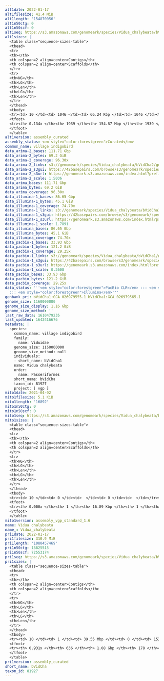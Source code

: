 ```yaml
---
alt1date: 2022-01-17
alt1filesize: 41.4 MiB
alt1length: '154870056'
alt1n50ctg: 0
alt1n50scf: 0
alt1seq: https://s3.amazonaws.com/genomeark/species/Vidua_chalybeata/bVidCha1/assembly_curated/bVidCha1.alt.cur.20220117.fasta.gz
alt1sizes: |
  <table class="sequence-sizes-table">
  <thead>
  <tr>
  <th></th>
  <th colspan=2 align=center>Contigs</th>
  <th colspan=2 align=center>Scaffolds</th>
  </tr>
  <tr>
  <th>NG</th>
  <th>LG</th>
  <th>Len</th>
  <th>LG</th>
  <th>Len</th>
  </tr>
  </thead>
  <tbody>
  <tr><td> 10 </td><td> 1046 </td><td> 66.24 Kbp </td><td> 1046 </td><td> 66.24 Kbp </td></tr><tr><td> 20 </td><td> 0 </td><td>  </td><td> 0 </td><td>  </td></tr><tr><td> 30 </td><td> 0 </td><td>  </td><td> 0 </td><td>  </td></tr><tr><td> 40 </td><td> 0 </td><td>  </td><td> 0 </td><td>  </td></tr><tr style="background-color:#cccccc;"><td> 50 </td><td> 0 </td><td>  </td><td> 0 </td><td>  </td></tr><tr><td> 60 </td><td> 0 </td><td>  </td><td> 0 </td><td>  </td></tr><tr><td> 70 </td><td> 0 </td><td>  </td><td> 0 </td><td>  </td></tr><tr><td> 80 </td><td> 0 </td><td>  </td><td> 0 </td><td>  </td></tr><tr><td> 90 </td><td> 0 </td><td>  </td><td> 0 </td><td>  </td></tr><tr><td> 100 </td><td> 0 </td><td>  </td><td> 0 </td><td>  </td></tr></tbody>
  <tfoot>
  <tr><th> 0.134x </th><th> 1939 </th><th> 154.87 Mbp </th><th> 1939 </th><th> 154.87 Mbp </th></tr>
  </tfoot>
  </table>
alt1version: assembly_curated
assembly_status: <em style="color:forestgreen">Curated</em>
common_name: village indigobird
data_arima-2_bases: 111.71 Gbp
data_arima-2_bytes: 69.2 GiB
data_arima-2_coverage: 96.30x
data_arima-2_links: s3://genomeark/species/Vidua_chalybeata/bVidCha2/genomic_data/arima/<br>
data_arima-2_s3gui: https://42basepairs.com/browse/s3/genomeark/species/Vidua_chalybeata/bVidCha2/genomic_data/arima/
data_arima-2_s3url: https://genomeark.s3.amazonaws.com/index.html?prefix=species/Vidua_chalybeata/bVidCha2/genomic_data/arima/
data_arima-2_scale: 1.5036
data_arima_bases: 111.71 Gbp
data_arima_bytes: 69.2 GiB
data_arima_coverage: 96.30x
data_illumina-1_bases: 86.65 Gbp
data_illumina-1_bytes: 45.1 GiB
data_illumina-1_coverage: 74.70x
data_illumina-1_links: s3://genomeark/species/Vidua_chalybeata/bVidCha1/genomic_data/illumina/<br>
data_illumina-1_s3gui: https://42basepairs.com/browse/s3/genomeark/species/Vidua_chalybeata/bVidCha1/genomic_data/illumina/
data_illumina-1_s3url: https://genomeark.s3.amazonaws.com/index.html?prefix=species/Vidua_chalybeata/bVidCha1/genomic_data/illumina/
data_illumina-1_scale: 1.7891
data_illumina_bases: 86.65 Gbp
data_illumina_bytes: 45.1 GiB
data_illumina_coverage: 74.70x
data_pacbio-1_bases: 33.93 Gbp
data_pacbio-1_bytes: 121.2 GiB
data_pacbio-1_coverage: 29.25x
data_pacbio-1_links: s3://genomeark/species/Vidua_chalybeata/bVidCha1/genomic_data/pacbio/<br>
data_pacbio-1_s3gui: https://42basepairs.com/browse/s3/genomeark/species/Vidua_chalybeata/bVidCha1/genomic_data/pacbio/
data_pacbio-1_s3url: https://genomeark.s3.amazonaws.com/index.html?prefix=species/Vidua_chalybeata/bVidCha1/genomic_data/pacbio/
data_pacbio-1_scale: 0.2608
data_pacbio_bases: 33.93 Gbp
data_pacbio_bytes: 121.2 GiB
data_pacbio_coverage: 29.25x
data_status: '''<em style="color:forestgreen">PacBio CLR</em> ::: <em style="color:forestgreen">Arima</em>
  ::: <em style="color:forestgreen">Illumina</em>'''
genbank_pri: bVidCha1:GCA_026979555.1 bVidCha1:GCA_026979565.1
genome_size: 1160000000
genome_size_display: 1.16 Gbp
genome_size_method: ''
last_raw_data: 1610479235
last_updated: 1642416676
metadata: |
  species:
    common_name: village indigobird
    family:
      name: Viduidae
    genome_size: 1160000000
    genome_size_method: null
    individuals:
    - short_name: bVidCha1
    name: Vidua chalybeata
    order:
      name: Passeriformes
    short_name: bVidCha
    taxon_id: 81927
    project: [ vgp ]
mito1date: 2021-04-02
mito1filesize: 5.1 KiB
mito1length: '16892'
mito1n50ctg: 0
mito1n50scf: 0
mito1seq: https://s3.amazonaws.com/genomeark/species/Vidua_chalybeata/bVidCha1/assembly_vgp_standard_1.6/bVidCha1.MT.20210402.fasta.gz
mito1sizes: |
  <table class="sequence-sizes-table">
  <thead>
  <tr>
  <th></th>
  <th colspan=2 align=center>Contigs</th>
  <th colspan=2 align=center>Scaffolds</th>
  </tr>
  <tr>
  <th>NG</th>
  <th>LG</th>
  <th>Len</th>
  <th>LG</th>
  <th>Len</th>
  </tr>
  </thead>
  <tbody>
  <tr><td> 10 </td><td> 0 </td><td>  </td><td> 0 </td><td>  </td></tr><tr><td> 20 </td><td> 0 </td><td>  </td><td> 0 </td><td>  </td></tr><tr><td> 30 </td><td> 0 </td><td>  </td><td> 0 </td><td>  </td></tr><tr><td> 40 </td><td> 0 </td><td>  </td><td> 0 </td><td>  </td></tr><tr style="background-color:#cccccc;"><td> 50 </td><td> 0 </td><td style="background-color:#ff8888;">  </td><td> 0 </td><td style="background-color:#ff8888;">  </td></tr><tr><td> 60 </td><td> 0 </td><td>  </td><td> 0 </td><td>  </td></tr><tr><td> 70 </td><td> 0 </td><td>  </td><td> 0 </td><td>  </td></tr><tr><td> 80 </td><td> 0 </td><td>  </td><td> 0 </td><td>  </td></tr><tr><td> 90 </td><td> 0 </td><td>  </td><td> 0 </td><td>  </td></tr><tr><td> 100 </td><td> 0 </td><td>  </td><td> 0 </td><td>  </td></tr></tbody>
  <tfoot>
  <tr><th> 0.000x </th><th> 1 </th><th> 16.89 Kbp </th><th> 1 </th><th> 16.89 Kbp </th></tr>
  </tfoot>
  </table>
mito1version: assembly_vgp_standard_1.6
name: Vidua chalybeata
name_: Vidua_chalybeata
pri1date: 2022-01-17
pri1filesize: 310.9 MiB
pri1length: '1080457469'
pri1n50ctg: 13825515
pri1n50scf: 72553174
pri1seq: https://s3.amazonaws.com/genomeark/species/Vidua_chalybeata/bVidCha1/assembly_curated/bVidCha1.pri.cur.20220117.fasta.gz
pri1sizes: |
  <table class="sequence-sizes-table">
  <thead>
  <tr>
  <th></th>
  <th colspan=2 align=center>Contigs</th>
  <th colspan=2 align=center>Scaffolds</th>
  </tr>
  <tr>
  <th>NG</th>
  <th>LG</th>
  <th>Len</th>
  <th>LG</th>
  <th>Len</th>
  </tr>
  </thead>
  <tbody>
  <tr><td> 10 </td><td> 1 </td><td> 39.55 Mbp </td><td> 0 </td><td> 153.57 Mbp </td></tr><tr><td> 20 </td><td> 4 </td><td> 31.97 Mbp </td><td> 1 </td><td> 116.63 Mbp </td></tr><tr><td> 30 </td><td> 9 </td><td> 21.93 Mbp </td><td> 2 </td><td> 113.81 Mbp </td></tr><tr><td> 40 </td><td> 16 </td><td> 16.75 Mbp </td><td> 4 </td><td> 73.12 Mbp </td></tr><tr style="background-color:#cccccc;"><td> 50 </td><td> 23 </td><td style="background-color:#88ff88;"> 13.83 Mbp </td><td> 5 </td><td style="background-color:#88ff88;"> 72.55 Mbp </td></tr><tr><td> 60 </td><td> 33 </td><td> 8.52 Mbp </td><td> 7 </td><td> 39.30 Mbp </td></tr><tr><td> 70 </td><td> 53 </td><td> 4.25 Mbp </td><td> 11 </td><td> 21.61 Mbp </td></tr><tr><td> 80 </td><td> 97 </td><td> 1.71 Mbp </td><td> 17 </td><td> 15.24 Mbp </td></tr><tr><td> 90 </td><td> 235 </td><td> 348.37 Kbp </td><td> 31 </td><td> 3.18 Mbp </td></tr><tr><td> 100 </td><td> 0 </td><td>  </td><td> 0 </td><td>  </td></tr></tbody>
  <tfoot>
  <tr><th> 0.931x </th><th> 636 </th><th> 1.08 Gbp </th><th> 178 </th><th> 1.08 Gbp </th></tr>
  </tfoot>
  </table>
pri1version: assembly_curated
short_name: bVidCha
taxon_id: 81927
---
```

